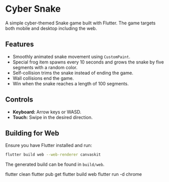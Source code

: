 # Cyber Snake

A simple cyber-themed Snake game built with Flutter. The game targets both mobile and desktop including the web.

## Features
- Smoothly animated snake movement using `CustomPaint`.
- Special frog item spawns every 10 seconds and grows the snake by five segments with a random color.
- Self-collision trims the snake instead of ending the game.
- Wall collisions end the game.
- Win when the snake reaches a length of 100 segments.

## Controls
- **Keyboard:** Arrow keys or WASD.
- **Touch:** Swipe in the desired direction.

## Building for Web
Ensure you have Flutter installed and run:

```bash
flutter build web --web-renderer canvaskit
```

The generated build can be found in `build/web`.


flutter clean
flutter pub get
flutter build web
flutter run -d chrome

